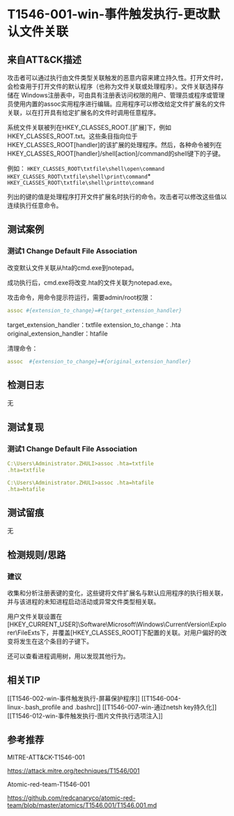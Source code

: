 # T1546-001-win-事件触发执行-更改默认文件关联

## 来自ATT&CK描述

攻击者可以通过执行由文件类型关联触发的恶意内容来建立持久性。打开文件时，会检查用于打开文件的默认程序（也称为文件关联或处理程序）。文件关联选择存储在 Windows注册表中，可由具有注册表访问权限的用户、管理员或程序或管理员使用内置的assoc实用程序进行编辑。应用程序可以修改给定文件扩展名的文件关联，以在打开具有给定扩展名的文件时调用任意程序。

系统文件关联被列在HKEY_CLASSES_ROOT.[扩展]下，例如HKEY_CLASSES_ROOT.txt。这些条目指向位于HKEY_CLASSES_ROOT[handler]的该扩展的处理程序。然后，各种命令被列在HKEY_CLASSES_ROOT[handler]/shell[action]/command的shell键下的子键。

例如：
`HKEY_CLASSES_ROOT\txtfile\shell\open\command`
`HKEY_CLASSES_ROOT\txtfile\shell\print\command`* `HKEY_CLASSES_ROOT\txtfile\shell\printto\command`

列出的键的值是处理程序打开文件扩展名时执行的命令。攻击者可以修改这些值以连续执行任意命令。

## 测试案例

### 测试1 Change Default File Association

改变默认文件关联从hta的cmd.exe到notepad。

成功执行后，cmd.exe将改变.hta的文件关联为notepad.exe。

攻击命令，用命令提示符运行，需要admin/root权限：

```yml
assoc #{extension_to_change}=#{target_extension_handler}
```

target_extension_handler：txtfile
extension_to_change：.hta
original_extension_handler：htafile

清理命令：

```yml
assoc  #{extension_to_change}=#{original_extension_handler}
```

## 检测日志

无

## 测试复现

### 测试1 Change Default File Association

```yml
C:\Users\Administrator.ZHULI>assoc .hta=txtfile
.hta=txtfile

C:\Users\Administrator.ZHULI>assoc .hta=htafile
.hta=htafile
```

## 测试留痕

无

## 检测规则/思路

### 建议

收集和分析注册表键的变化，这些键将文件扩展名与默认应用程序的执行相关联，并与该进程的未知进程启动活动或异常文件类型相关联。

用户文件关联设置在[HKEY_CURRENT_USER]\Software\Microsoft\Windows\CurrentVersion\Explorer\FileExts下，并覆盖[HKEY_CLASSES_ROOT]下配置的关联。对用户偏好的改变将发生在这个条目的子键下。

还可以查看进程调用树，用以发现其他行为。

## 相关TIP

[[T1546-002-win-事件触发执行-屏幕保护程序]]
[[T1546-004-linux-.bash_profile and .bashrc]]
[[T1546-007-win-通过netsh key持久化]]
[[T1546-012-win-事件触发执行-图片文件执行选项注入]]

## 参考推荐

MITRE-ATT&CK-T1546-001

<https://attack.mitre.org/techniques/T1546/001>

Atomic-red-team-T1546-001

<https://github.com/redcanaryco/atomic-red-team/blob/master/atomics/T1546.001/T1546.001.md>
